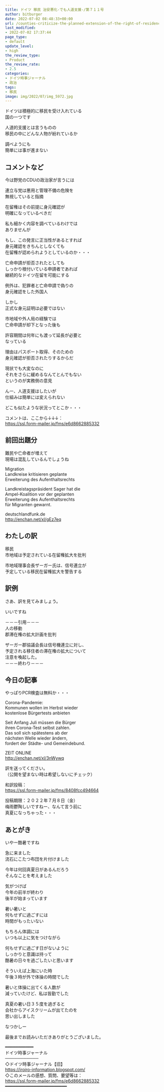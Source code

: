 ```yaml
---
title: ドイツ 移民 治安悪化-でも人道支援-/第７１１号
author: bitburger
date: 2022-07-02 08:48:33+00:00
url: /counties-criticize-the-planned-extension-of-the-right-of-residence/
last_modified:
- 2022-07-02 17:37:44
page_type:
- default
update_level:
- high
the_review_type:
- Product
the_review_rate:
- 2.5
categories:
- ドイツ時事ジャーナル
- 政治
tags:
- 移民
image: img/2022/07/img_5972.jpg
---
```

ドイツは積極的に移民を受け入れている  
国の一つです

人道的支援とは言うものの  
移民の中にどんな人物が紛れているか

調べようにも  
簡単には事が進まない

## コメントなど 

今は野党のCDUの政治家が言うには

連立与党は悪用と管理不備の危険を  
無視していると指摘

在留権はその前提に身元確認が  
明確になっているべきだ

私も細かく内容を調べているわけでは  
ありませんが

もし、この発言に正当性があるとすれば  
身元確認をきちんとしなくても  
在留権が認められようとしているのか・・・

亡命申請が拒否されたとしても  
しっかり根付いている申請者であれば  
継続的なドイツ在留を可能にする

例外は、犯罪者と亡命申請で偽りの  
身元確認をした外国人

しかし  
正式な身元証明は必要ではない

市地域や外人局の経験では  
亡命申請が却下となった後も

許容期間は何年にも渡って延長が必要と  
なっている

理由はパスポート取得、そのための  
身元確認が拒否されたりするからだ

現状でも大変なのに  
それをさらに緩めるなんてとんでもない  
というのが実務側の意見

んー、人道支援はしたいが  
仕組みは簡単には変えられない

どこも似たような状況ってとこか・・・

コメントは、ここから↓↓↓：  
<https://ssl.form-mailer.jp/fms/e6d8662885332>

## 前回出題分 

難民や亡命者が増えて  
現場は混乱しているんでしょうね

Migration  
Landkreise kritisieren geplante  
Erweiterung des Aufenthaltsrechts

Landkreistagspräsident Sager hat die  
Ampel-Koalition vor der geplanten  
Erweiterung des Aufenthaltsrechts  
für Migranten gewarnt.

deutschlandfunk.de  
http://enchan.net/xl/gEz7eq

## わたしの訳 

移民  
市地域は予定されている在留権拡大を批判

市地域理事会長ザーガー氏は、信号連立が  
予定している移民在留権拡大を警告する

## 訳例 

さあ、訳を見てみましょう。

いいですね

－－－引用－－－  
人の移動  
郡滞在権の拡大計画を批判

ザーガー郡協議会長は信号機連立に対し、  
予定される移住者の滞在権の拡大について  
注意を喚起した。  
－－－終わり－－－

## 今日の記事 

やっぱりPCR検査は無料か・・・

Corona-Pandemie:  
Kommunen wollen im Herbst wieder  
kostenlose Bürgertests anbieten

Seit Anfang Juli müssen die Bürger  
ihren Corona-Test selbst zahlen.  
Das soll sich spätestens ab der  
nächsten Welle wieder ändern,  
fordert der Städte- und Gemeindebund.

ZEIT ONLINE  
<http://enchan.net/xl/3nWywq>

訳を送ってください。  
（公開を望まない時は希望しないにチェック）

和訳投稿：  
<https://ssl.form-mailer.jp/fms/8408fcc494664>

投稿期限：２０２２年７月８日（金）  
梅雨鬱陶しいですねー、なんて言う前に  
真夏になっちゃった・・・

## あとがき 

いやー酷暑ですね

急に来ました  
流石にこたつ布団を片付けました

今年は何回真夏日があるんだろう  
そんなことを考えました

気がつけば  
今年の前半が終わり  
後半が始まっています

暑い暑いと  
何もせずに過ごすには  
時間がもったいない

もちろん体調には  
いつも以上に気をつけながら

何もせずに過ごす日がないように  
しっかりと意識は持って  
酷暑の日々を過ごしたいと思います

そういえば上海にいた時  
午後３時が外で体操の時間でした

暑いと体操に出てくる人数が  
減っていたけど、私は皆勤でした

真夏の暑い日３５度を過ぎると  
会社からアイスクリームが出てたのを  
思い出しました

なつかしー

最後までお読みいただきありがとうございました。

━━━━━━━━━━━  
ドイツ時事ジャーナル  
───────────  
◇ドイツ時事ジャーナル【旧】  
<https://iroiro-information.blogspot.com/>  
◇このメールの感想、質問、要望等は：  
<https://ssl.form-mailer.jp/fms/e6d8662885332>  
━━━━━━━━━━━━━━━━━━━━━━━━